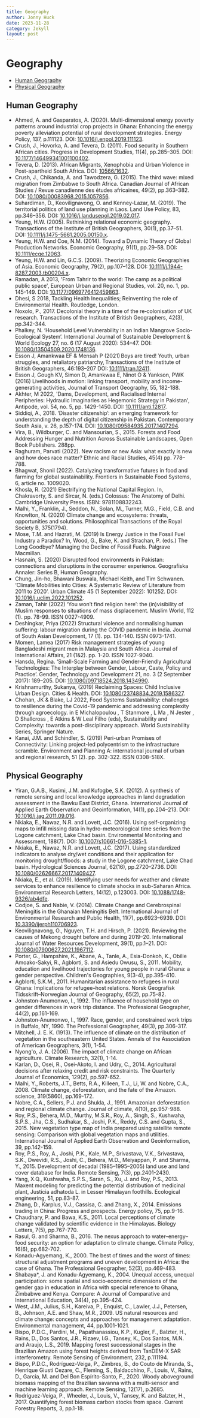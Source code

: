 ```yaml
---
title: Geography
author: Jonny Huck
date: 2023-11-28
category: Jekyll
layout: post
---
```


# Geography

* [Human Geography](#human-geography)
* [Physical Geography](#physical-geography)

## Human Geography
* Ahmed, A. and Gasparatos, A. (2020). Multi-dimensional energy poverty patterns around industrial crop projects in Ghana: Enhancing the energy poverty alleviation potential of rural development strategies. Energy Policy, 137, p.111123. DOI: [10.1016/j.enpol.2019.111123](https://www.sciencedirect.com/science/article/abs/pii/S0301421519307104).
* Crush, J., Hovorka, A. and Tevera, D. (2011). Food security in Southern African cities. Progress in Development Studies, 11(4), pp.285–305. DOI: [10.1177/146499341001100402](https://journals.sagepub.com/doi/10.1177/146499341001100402).
* Tevera, D. (2013). African Migrants, Xenophobia and Urban Violence in Post-apartheid South Africa. DOI: [10566/1632](https://repository.uwc.ac.za/xmlui/handle/10566/1632?show=full). 
* Crush, J., Chikanda, A. and Tawodzera, G. (2015). The third wave: mixed migration from Zimbabwe to South Africa. Canadian Journal of African Studies / Revue canadienne des études africaines, 49(2), pp.363–382. DOI: [10.1080/00083968.2015.1057856](https://www.tandfonline.com/doi/abs/10.1080/00083968.2015.1057856?journalCode=rcas20).
* Suhardiman, D., Keovilignavong, O. and Kenney-Lazar, M. (2019). The territorial politics of land use planning in Laos. Land Use Policy, 83, pp.346–356. DOI: [10.1016/j.landusepol.2019.02.017](https://www.sciencedirect.com/science/article/abs/pii/S0264837718307877).
* Yeung, H.W. (2005). Rethinking relational economic geography. Transactions of the Institute of British Geographers, 30(1), pp.37–51. DOI: [10.1111/j.1475-5661.2005.00150.x](https://rgs-ibg.onlinelibrary.wiley.com/doi/10.1111/j.1475-5661.2005.00150.x).
* Yeung, H.W. and Coe, N.M. (2014). Toward a Dynamic Theory of Global Production Networks. Economic Geography, 91(1), pp.29–58. DOI: [10.1111/ecge.12063](https://onlinelibrary.wiley.com/doi/abs/10.1111/ecge.12063).
* Yeung, H.W. and Lin, G.C.S. (2009). Theorizing Economic Geographies of Asia. Economic Geography, 79(2), pp.107–128. DOI: [10.1111/j.1944-8287.2003.tb00204.x](https://ideas.repec.org/a/taf/recgxx/v79y2003i2p107-128.html).
* Ramadan, A 2013, 'From Tahrir to the world: The camp as a political public space', European Urban and Regional Studies, vol. 20, no. 1, pp. 145-149. DOI: [10.1177/0969776412459863](https://journals.sagepub.com/doi/abs/10.1177/0969776412459863?journalCode=eura).
* Dhesi, S 2018, Tackling Health Inequalities; Reinventing the role of Environmental Health. Routledge, London.
* Noxolo, P., 2017. Decolonial theory in a time of the re‐colonisation of UK research. Transactions of the Institute of British Geographers, 42(3), pp.342-344.
* Phalkey, N. ‘Household Level Vulnerability in an Indian Mangrove Socio-Ecological System’. International Journal of Sustainable Development & World Ecology 27, no. 6 (17 August 2020): 534–47. DOI: [10.1080/13504509.2020.1748136](https://www.tandfonline.com/doi/abs/10.1080/13504509.2020.1748136?journalCode=tsdw20).
* Esson J, Amankwaa EF & Mensah P (2021) Boys are tired! Youth, urban struggles, and retaliatory patriarchy, Transactions of the Institute of British Geographers, 46:193–207 DOI: [10.1111/tran.12411](https://rgs-ibg.onlinelibrary.wiley.com/doi/full/10.1111/tran.12411). 
* Esson J, Gough KV, Simon D, Amankwaa E, Ninot O & Yankson, PWK (2016) Livelihoods in motion: linking transport, mobility and income-generating activities, Journal of Transport Geography, 55, 182-188.
* Akhter, M 2022, 'Dams, Development, and Racialised Internal Peripheries: Hydraulic Imaginaries as Hegemonic Strategy in Pakistan', Antipode, vol. 54, no. 5, pp. 1429-1450. DOI: [10.1111/anti.12817](https://onlinelibrary.wiley.com/doi/full/10.1111/anti.12817).
* Siddiqi, A., 2018. ‘Disaster citizenship’: an emerging framework for understanding the depth of digital citizenship in Pakistan. Contemporary South Asia, v. 26, p.157-174. DOI: [10.1080/09584935.2017.1407294](https://www.tandfonline.com/doi/abs/10.1080/09584935.2017.1407294?journalCode=ccsa20).
* Vira, B., Wildburger, C. and Mansourian, S., 2015. Forests and Food Addressing Hunger and Nutrition Across Sustainable Landscapes, Open Book Publishers. 288pp.
* Raghuram, Parvati (2022). New racism or new Asia: what exactly is new and how does race matter? Ethnic and Racial Studies, 45(4) pp. 778–788.
* Bhagwat, Shonil (2022). Catalyzing transformative futures in food and farming for global sustainability. Frontiers in Sustainable Food Systems, 6, article no. 1009020.
* Khosla, R. (2021) Electrifying the National Capital Region. In, Chakravorty, S. and Sircar, N. (eds.) Colossus: The Anatomy of Delhi. Cambridge University Press. ISBN: 9781108832243.
* Malhi, Y., Franklin, J., Seddon, N., Solan, M., Turner, M.G., Field, C.B. and Knowlton, N. (2020) Climate change and ecosystems: threats, opportunities and solutions. Philosophical Transactions of the Royal Society B, 375(1794).
* Mose, T.M. and Hazrati, M. (2019) Is Energy Justice in the Fossil Fuel Industry a Paradox? In, Wood, G., Bake, K. and Strachan, P. (eds.) The Long Goodbye? Managing the Decline of Fossil Fuels. Palgrave Macmillan.
* Hasnain, S. (2020) Disrupted food environments in Pakistan: connections and disruptions in the consumer experience. Geografiska Annaler: Series B, Human Geography.
* Chung, Jin-ho, Bhawani Buswala, Michael Keith, and Tim Schwanen. ‘Climate Mobilities into Cities: A Systematic Review of Literature from 2011 to 2020’. Urban Climate 45 (1 September 2022): 101252. DOI: [10.1016/j.uclim.2022.101252](https://www.sciencedirect.com/science/article/pii/S2212095522001705).
* Zaman, Tahir (2022) ‘You won’t find religion here’: the (in)visibility of Muslim responses to situations of mass displacement. Muslim World, 112 (1). pp. 78-99. ISSN 0027-4909.
* Deshingkar, Priya (2022) Structural violence and normalising human suffering: labour migration during the COVID pandemic in India. Journal of South Asian Development, 17 (1). pp. 134-140. ISSN 0973-1741.
* Momen, Lamea (2017) Risk management strategies of young Bangladeshi migrant men in Malaysia and South Africa. Journal of International Affairs, 21 (1&2). pp. 1-20. ISSN 1027-9040.
* Hansda, Regina. ‘Small-Scale Farming and Gender-Friendly Agricultural Technologies: The Interplay between Gender, Labour, Caste, Policy and Practice’. Gender, Technology and Development 21, no. 3 (2 September 2017): 189–205. DOI: [10.1080/09718524.2018.1434990](https://www.tandfonline.com/doi/abs/10.1080/09718524.2018.1434990?journalCode=rgtd20).
* Krishnamurthy, Sukanya, (2019) Reclaiming Spaces: Child Inclusive Urban Design. Cities & Health. DOI: [10.1080/23748834.2019.1586327](https://www.tandfonline.com/doi/full/10.1080/23748834.2019.1586327).
* Chohan, JK & Blake, LJ 2022, Food Systems Sustainability: challenges to resilience during the Covid-19 pandemic and addressing complexity through agroecology. in E Michalopoulou , T Stanmore , L Ma , N Jester , D Shallcross , E Atkins & W Leal Filho (eds), Sustainability and Complexity: towards a post-disciplinary approach. World Sustainability Series, Springer Nature.
* Kanai, J.M. and Schindler, S. (2019) Peri-urban Promises of Connectivity: Linking project-led polycentrism to the infrastructure scramble. Environment and Planning A: international journal of urban and regional research, 51 (2). pp. 302-322. ISSN 0308-518X.

## Physical Geography
* Yiran, G.A.B., Kusimi, J.M. and Kufogbe, S.K. (2012). A synthesis of remote sensing and local knowledge approaches in land degradation assessment in the Bawku East District, Ghana. International Journal of Applied Earth Observation and Geoinformation, 14(1), pp.204–213. DOI: [10.1016/j.jag.2011.09.016](https://www.sciencedirect.com/science/article/abs/pii/S0303243411001395).
* Nkiaka, E., Nawaz, N.R. and Lovett, J.C. (2016). Using self-organizing maps to infill missing data in hydro-meteorological time series from the Logone catchment, Lake Chad basin. Environmental Monitoring and Assessment, 188(7). DOI: [10.1007/s10661-016-5385-1](https://link.springer.com/article/10.1007/s10661-016-5385-1).
* Nkiaka, E., Nawaz, N.R. and Lovett, J.C. (2017). Using standardized indicators to analyse dry/wet conditions and their application for monitoring drought/floods: a study in the Logone catchment, Lake Chad basin. Hydrological Sciences Journal, 62(16), pp.2720–2736. DOI: [10.1080/02626667.2017.1409427](https://www.tandfonline.com/doi/full/10.1080/02626667.2017.1409427).
* Nkiaka, E., et al. (2019). Identifying user needs for weather and climate services to enhance resilience to climate shocks in sub-Saharan Africa. Environmental Research Letters, 14(12), p.123003. DOI: [10.1088/1748-9326/ab4dfe](https://iopscience.iop.org/article/10.1088/1748-9326/ab4dfe).
* Codjoe, S. and Nabie, V. (2014). Climate Change and Cerebrospinal Meningitis in the Ghanaian Meningitis Belt. International Journal of Environmental Research and Public Health, 11(7), pp.6923–6939. DOI: [10.3390/ijerph110706923](https://www.mdpi.com/1660-4601/11/7/6923).
* Keovilignavong, O., Nguyen, T.H. and Hirsch, P. (2021). Reviewing the causes of Mekong drought before and during 2019–20. International Journal of Water Resources Development, 39(1), pp.1–21. DOI: [10.1080/07900627.2021.1967112](https://www.tandfonline.com/doi/abs/10.1080/07900627.2021.1967112?tab=permissions&scroll=top).
* Porter, G., Hampshire, K., Abane, A., Tanle, A., Esia-Donkoh, K., Obilie Amoako-Sakyi, R., Agblorti, S. and Asiedu Owusu, S., 2011. Mobility, education and livelihood trajectories for young people in rural Ghana: a gender perspective. Children's Geographies, 9(3-4), pp.395-410.
* Agblorti, S.K.M., 2011. Humanitarian assistance to refugees in rural Ghana: Implications for refugee–host relations. Norsk Geografisk Tidsskrift–Norwegian Journal of Geography, 65(2), pp.75-82.
* Johnston‐Anumonwo, I., 1992. The influence of household type on gender differences in work trip distance. The Professional Geographer, 44(2), pp.161-169.
* Johnston‐Anumonwo, I., 1997. Race, gender, and constrained work trips in Buffalo, NY, 1990. The Professional Geographer, 49(3), pp.306-317.
* Mitchell, J. E. K. (1913). The influence of climate on the distribution of vegetation in the southeastern United States. Annals of the Association of American Geographers, 3(1), 1-54.
* Nyong'o, J. A. (2006). The impact of climate change on African agriculture. Climate Research, 32(1), 1-14.
* Karlan, D., Osei, R., Osei-Akoto, I. and Udry, C., 2014. Agricultural decisions after relaxing credit and risk constraints. The Quarterly Journal of Economics, 129(2), pp.597-652.
* Malhi, Y., Roberts, J.T., Betts, R.A., Killeen, T.J., Li, W. and Nobre, C.A., 2008. Climate change, deforestation, and the fate of the Amazon. science, 319(5860), pp.169-172.
* Nobre, C.A., Sellers, P.J. and Shukla, J., 1991. Amazonian deforestation and regional climate change. Journal of climate, 4(10), pp.957-988.
* Roy, P.S., Behera, M.D., Murthy, M.S.R., Roy, A., Singh, S., Kushwaha, S.P.S., Jha, C.S., Sudhakar, S., Joshi, P.K., Reddy, C.S. and Gupta, S., 2015. New vegetation type map of India prepared using satellite remote sensing: Comparison with global vegetation maps and utilities. International Journal of Applied Earth Observation and Geoinformation, 39, pp.142-159.
* Roy, P.S., Roy, A., Joshi, P.K., Kale, M.P., Srivastava, V.K., Srivastava, S.K., Dwevidi, R.S., Joshi, C., Behera, M.D., Meiyappan, P. and Sharma, Y., 2015. Development of decadal (1985–1995–2005) land use and land cover database for India. Remote Sensing, 7(3), pp.2401-2430.
* Yang, X.Q., Kushwaha, S.P.S., Saran, S., Xu, J. and Roy, P.S., 2013. Maxent modeling for predicting the potential distribution of medicinal plant, Justicia adhatoda L. in Lesser Himalayan foothills. Ecological engineering, 51, pp.83-87.
* Zhang, D., Karplus, V.J., Cassisa, C. and Zhang, X., 2014. Emissions trading in China: Progress and prospects. Energy policy, 75, pp.9-16.
* Chaudhary, P. and Bawa, K.S., 2011. Local perceptions of climate change validated by scientific evidence in the Himalayas. Biology Letters, 7(5), pp.767-770.
* Rasul, G. and Sharma, B., 2016. The nexus approach to water–energy–food security: an option for adaptation to climate change. Climate Policy, 16(6), pp.682-702.
* Konadu-Agyemang, K., 2000. The best of times and the worst of times: structural adjustment programs and uneven development in Africa: the case of Ghana. The Professional Geographer, 52(3), pp.469-483.
* Shabaya*, J. and Konadu‐Agyemang, K., 2004. Unequal access, unequal participation: some spatial and socio‐economic dimensions of the gender gap in education in Africa with special reference to Ghana, Zimbabwe and Kenya. Compare: A Journal of Comparative and International Education, 34(4), pp.395-424.
* West, J.M., Julius, S.H., Kareiva, P., Enquist, C., Lawler, J.J., Petersen, B., Johnson, A.E. and Shaw, M.R., 2009. US natural resources and climate change: concepts and approaches for management adaptation. Environmental management, 44, pp.1001-1021.
* Bispo, P.D.C., Pardini, M., Papathanassiou, K.P., Kugler, F., Balzter, H., Rains, D., Dos Santos, J.R., Rizaev, I.G., Tansey, K., Dos Santos, M.N. and Araujo, L.S., 2019. Mapping forest successional stages in the Brazilian Amazon using forest heights derived from TanDEM-X SAR interferometry. Remote Sensing of Environment, 232, p.111194.
* Bispo, P.D.C., Rodríguez-Veiga, P., Zimbres, B., do Couto de Miranda, S., Henrique Giusti Cezare, C., Fleming, S., Baldacchino, F., Louis, V., Rains, D., Garcia, M. and Del Bon Espírito-Santo, F., 2020. Woody aboveground biomass mapping of the Brazilian savanna with a multi-sensor and machine learning approach. Remote Sensing, 12(17), p.2685.
* Rodríguez-Veiga, P., Wheeler, J., Louis, V., Tansey, K. and Balzter, H., 2017. Quantifying forest biomass carbon stocks from space. Current Forestry Reports, 3, pp.1-18.
